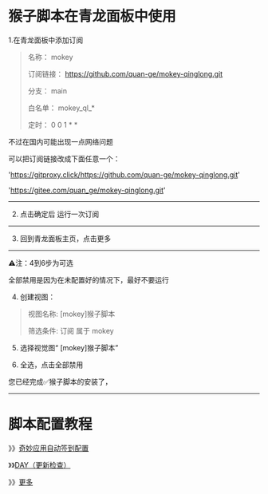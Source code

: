 # 猴子脚本在青龙面板中使用


1.在青龙面板中添加订阅

>
>
>名称：     mokey
>
>订阅链接： https://github.com/quan-ge/mokey-qinglong.git
>
>分支：     main
>
>白名单：   mokey_ql_*
>
>定时：     0 0 1 * *
>


不过在国内可能出现一点网络问题

可以把订阅链接改成下面任意一个：

'https://gitproxy.click/https://github.com/quan-ge/mokey-qinglong.git'

'https://gitee.com/quan_ge/mokey-qinglong.git'


---


2. 点击确定后 运行一次订阅
   
---

3. 回到青龙面板主页，点击更多

---
⚠️注：4到6步为可选

全部禁用是因为在未配置好的情况下，最好不要运行


4. 创建视图：

> 
> 视图名称:
> [mokey]猴子脚本
>
> 筛选条件:
> 订阅 属于 mokey
>

5. 选择视觉图“ [mokey]猴子脚本”

6. 全选，点击全部禁用

您已经完成✅猴子脚本的安装了，

---


# 脚本配置教程

》》[奇妙应用自动签到配置](./blob/main/help/qmyy.md)

》》[DAY（更新检查）](./blob/main/help/day.md)

》》[更多](./tree/main/help)
